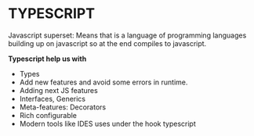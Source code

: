 # TYPESCRIPT 

Javascript superset: Means that is a language of programming languages building up on javascript so at the end compiles to javascript.

**Typescript help us with**
- Types
- Add new features and avoid some errors in runtime.
- Adding next JS features
- Interfaces, Generics
- Meta-features: Decorators
- Rich configurable
- Modern tools like IDES uses under the hook typescript
